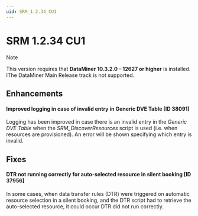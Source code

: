 ```yaml
---
uid: SRM_1.2.34_CU1
---
```


# SRM 1.2.34 CU1

> [!NOTE]
> This version requires that **DataMiner 10.3.2.0 – 12627 or higher** is installed. IThe DataMiner Main Release track is not supported.

## Enhancements

#### Improved logging in case of invalid entry in Generic DVE Table [ID 38091]

Logging has been improved in case there is an invalid entry in the *Generic DVE Table* when the *SRM_DiscoverResources* script is used (i.e. when resources are provisioned). An error will be shown specifying which entry is invalid.

## Fixes

#### DTR not running correctly for auto-selected resource in silent booking [ID 37956]

In some cases, when data transfer rules (DTR) were triggered on automatic resource selection in a silent booking, and the DTR script had to retrieve the auto-selected resource, it could occur DTR did not run correctly.
